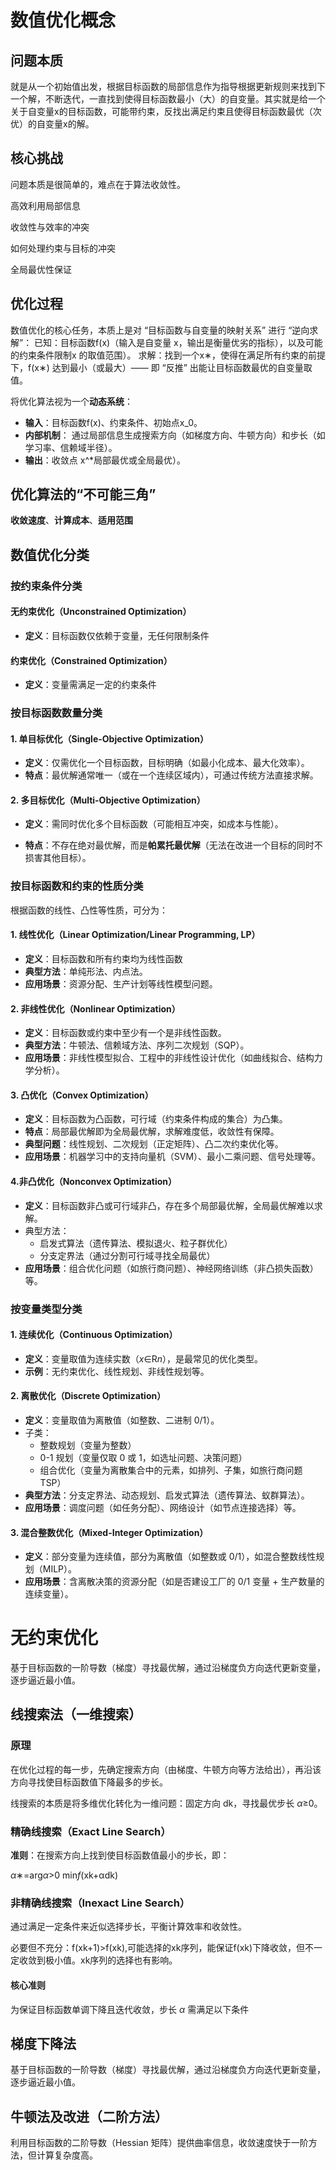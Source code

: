 

# 数值优化概念

## 问题本质

就是从一个初始值出发，根据目标函数的局部信息作为指导根据更新规则来找到下一个解，不断迭代，一直找到使得目标函数最小（大）的自变量。其实就是给一个关于自变量x的目标函数，可能带约束，反找出满足约束且使得目标函数最优（次优）的自变量x的解。



## **核心挑战**

问题本质是很简单的，难点在于算法收敛性。

高效利用局部信息

收敛性与效率的冲突

如何处理约束与目标的冲突

全局最优性保证



## **优化过程**

数值优化的核心任务，本质上是对 “目标函数与自变量的映射关系” 进行 “逆向求解”：
已知：目标函数f(x)（输入是自变量 x，输出是衡量优劣的指标），以及可能的约束条件限制x 的取值范围）。
求解：找到一个x∗，使得在满足所有约束的前提下，f(x∗) 达到最小（或最大）—— 即 “反推” 出能让目标函数最优的自变量取值。



将优化算法视为一个**动态系统**：

- **输入**：目标函数f(x)、约束条件、初始点x_0。
- **内部机制**：
  通过局部信息生成搜索方向（如梯度方向、牛顿方向）和步长（如学习率、信赖域半径）。
- **输出**：收敛点 x^*局部最优或全局最优）。



## **优化算法的“不可能三角”**

**收敛速度**、**计算成本**、**适用范围**



## 数值优化分类

### 按约束条件分类

#### 无约束优化（Unconstrained Optimization）

- **定义**：目标函数仅依赖于变量，无任何限制条件

#### 约束优化（Constrained Optimization）

- **定义**：变量需满足一定的约束条件

### 按目标函数数量分类

#### 1. 单目标优化（Single-Objective Optimization）

- **定义**：仅需优化一个目标函数，目标明确（如最小化成本、最大化效率）。
- **特点**：最优解通常唯一（或在一个连续区域内），可通过传统方法直接求解。

#### 2. 多目标优化（Multi-Objective Optimization）

- **定义**：需同时优化多个目标函数（可能相互冲突，如成本与性能）。

- **特点**：不存在绝对最优解，而是**帕累托最优解**（无法在改进一个目标的同时不损害其他目标）。

  

### 按目标函数和约束的性质分类

根据函数的线性、凸性等性质，可分为：

#### 1. 线性优化（Linear Optimization/Linear Programming, LP）

- **定义**：目标函数和所有约束均为线性函数
- **典型方法**：单纯形法、内点法。
- **应用场景**：资源分配、生产计划等线性模型问题。

#### 2. 非线性优化（Nonlinear Optimization）

- **定义**：目标函数或约束中至少有一个是非线性函数。
- **典型方法**：牛顿法、信赖域方法、序列二次规划（SQP）。
- **应用场景**：非线性模型拟合、工程中的非线性设计优化（如曲线拟合、结构力学分析）。

#### 3. 凸优化（Convex Optimization）

- **定义**：目标函数为凸函数，可行域（约束条件构成的集合）为凸集。
- **特点**：局部最优解即为全局最优解，求解难度低，收敛性有保障。
- **典型问题**：线性规划、二次规划（正定矩阵）、凸二次约束优化等。
- **应用场景**：机器学习中的支持向量机（SVM）、最小二乘问题、信号处理等。

####  4.非凸优化（Nonconvex Optimization）

- **定义**：目标函数非凸或可行域非凸，存在多个局部最优解，全局最优解难以求解。
- 典型方法：
  - 启发式算法（遗传算法、模拟退火、粒子群优化）
  - 分支定界法（通过分割可行域寻找全局最优）
- **应用场景**：组合优化问题（如旅行商问题）、神经网络训练（非凸损失函数）等。



### 按变量类型分类

#### 1. 连续优化（Continuous Optimization）

- **定义**：变量取值为连续实数（*x*∈R*n*），是最常见的优化类型。
- **示例**：无约束优化、线性规划、非线性规划等。

#### 2. 离散优化（Discrete Optimization）

- **定义**：变量取值为离散值（如整数、二进制 0/1）。
- 子类：
  - 整数规划（变量为整数）
  - 0-1 规划（变量仅取 0 或 1，如选址问题、决策问题）
  - 组合优化（变量为离散集合中的元素，如排列、子集，如旅行商问题 TSP）
- **典型方法**：分支定界法、动态规划、启发式算法（遗传算法、蚁群算法）。
- **应用场景**：调度问题（如任务分配）、网络设计（如节点连接选择）等。

#### 3. 混合整数优化（Mixed-Integer Optimization）

- **定义**：部分变量为连续值，部分为离散值（如整数或 0/1），如混合整数线性规划（MILP）。
- **应用场景**：含离散决策的资源分配（如是否建设工厂的 0/1 变量 + 生产数量的连续变量）。







# 无约束优化

基于目标函数的一阶导数（梯度）寻找最优解，通过沿梯度负方向迭代更新变量，逐步逼近最小值。

## 线搜索法（一维搜索）

### 原理

​	在优化过程的每一步，先确定搜索方向（由梯度、牛顿方向等方法给出），再沿该方向寻找使目标函数值下降最多的步长。 

线搜索的本质是将多维优化转化为一维问题：固定方向 dk，寻找最优步长 *α*≥0。

### **精确线搜索（Exact Line Search）**

**准则**：在搜索方向上找到使目标函数值最小的步长，即：

*α*∗=arg*α*>0 min*f*(xk+αdk)



### 非精确线搜索（Inexact Line Search）

通过满足一定条件来近似选择步长，平衡计算效率和收敛性。

必要但不充分：f(xk+1)>f(xk),可能选择的xk序列，能保证f(xk)下降收敛，但不一定收敛到极小值。xk序列的选择也有影响。

#### 核心准则

为保证目标函数单调下降且迭代收敛，步长 *α* 需满足以下条件









## 梯度下降法

基于目标函数的一阶导数（梯度）寻找最优解，通过沿梯度负方向迭代更新变量，逐步逼近最小值。

## 牛顿法及改进（二阶方法）

利用目标函数的二阶导数（Hessian 矩阵）提供曲率信息，收敛速度快于一阶方法，但计算复杂度高。
